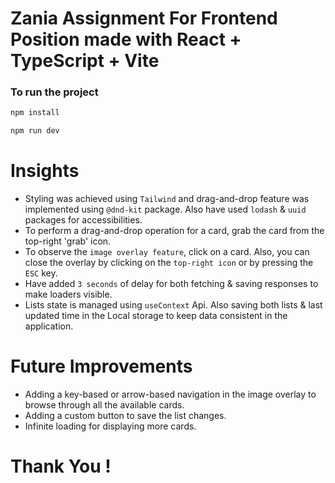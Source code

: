 # Zania Assignment For Frontend Position made with React + TypeScript + Vite

### To run the project 

```js
npm install
```

```js
npm run dev
```
# Insights
* Styling was achieved using `Tailwind` and drag-and-drop feature was implemented using `@dnd-kit` package. Also have used `lodash` & `uuid` packages for accessibilities.
* To perform a drag-and-drop operation for a card, grab the card from the top-right 'grab' icon.
* To observe the `image overlay feature`, click on a card. Also, you can close the overlay by clicking on the `top-right icon` or by pressing the `ESC` key.
* Have added `3 seconds` of delay for both fetching & saving responses to make loaders visible.
* Lists state is managed using `useContext` Api. Also saving both lists & last updated time in the Local storage to keep data consistent in the application.

# Future Improvements 
* Adding a key-based or arrow-based navigation in the image overlay to browse through all the available cards.
* Adding a custom button to save the list changes.
* Infinite loading for displaying more cards.

# Thank You !

